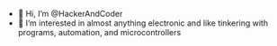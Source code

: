 - 👋 Hi, I’m @HackerAndCoder
- 👀 I’m interested in almost anything electronic and like tinkering with programs, automation, and microcontrollers

